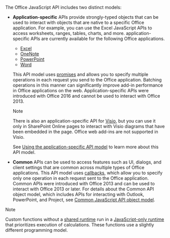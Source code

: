 The Office JavaScript API includes two distinct models:

- **Application-specific** APIs provide strongly-typed objects that can be used to interact with objects that are native to a specific Office application. For example, you can use the Excel JavaScript APIs to access worksheets, ranges, tables, charts, and more. application-specific APIs are currently available for the following Office applications.

    - [Excel](../reference/overview/excel-add-ins-reference-overview.md)
    - [OneNote](../reference/overview/onenote-add-ins-javascript-reference.md)
    - [PowerPoint](../reference/overview/powerpoint-add-ins-reference-overview.md)
    - [Word](../reference/overview/word-add-ins-reference-overview.md)

    This API model uses [promises](https://developer.mozilla.org/docs/Web/JavaScript/Reference/Global_Objects/Promise) and allows you to specify multiple operations in each request you send to the Office application. Batching operations in this manner can significantly improve add-in performance in Office applications on the web. Application-specific APIs were introduced with Office 2016 and cannot be used to interact with Office 2013.

    > [!NOTE]
    > There is also an application-specific API for [Visio](../reference/overview/visio-javascript-reference-overview.md), but you can use it only in SharePoint Online pages to interact with Visio diagrams that have been embedded in the page. Office web add-ins are not supported in Visio.

    See [Using the application-specific API model](../develop/application-specific-api-model.md) to learn more about this API model.

- **Common** APIs can be used to access features such as UI, dialogs, and client settings that are common across multiple types of Office applications. This API model uses [callbacks](https://developer.mozilla.org/docs/Glossary/Callback_function), which allow you to specify only one operation in each request sent to the Office application. Common APIs were introduced with Office 2013 and can be used to interact with Office 2013 or later. For details about the Common API object model, which includes APIs for interacting with Outlook, PowerPoint, and Project, see [Common JavaScript API object model](../develop/office-javascript-api-object-model.md).

> [!NOTE]
>Custom functions without a [shared runtime](../testing/runtimes.md#shared-runtime) run in a [JavaScript-only runtime](../testing/runtimes.md#javascript-only-runtime) that prioritizes execution of calculations. These functions use a slightly different programming model.
